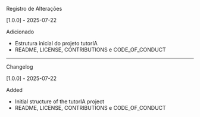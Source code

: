 Registro de Alterações

[1.0.0] - 2025-07-22

Adicionado
- Estrutura inicial do projeto tutorIA
- README, LICENSE, CONTRIBUTIONS e CODE_OF_CONDUCT


---


Changelog

[1.0.0] - 2025-07-22

Added
- Initial structure of the tutorIA project
- README, LICENSE, CONTRIBUTIONS e CODE_OF_CONDUCT

